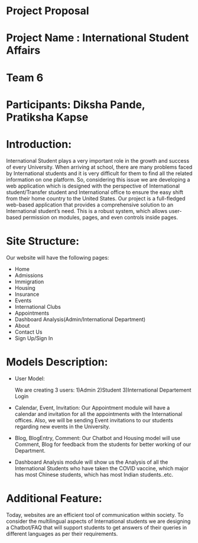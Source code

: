 # Project Proposal
# Project Name : International Student Affairs
# Team 6
# Participants: Diksha Pande, Pratiksha Kapse

               
# Introduction:

International Student plays a very important role in the growth and success of every University. When arriving at school, there are many problems faced by International students and it is very difficult for them to find all the related information on one platform. So, considering this issue we are developing a web application which is designed with the perspective of International student/Transfer student  and International office to ensure the easy shift from their home country to the United States. Our project is a full-fledged web-based application that provides a comprehensive solution to an International student’s need. This is a robust system, which allows user-based permission on modules, pages, and even controls inside pages.

# Site Structure:

Our website will have the following pages:

* Home
* Admissions
* Immigration
* Housing
* Insurance
* Events
* International Clubs
* Appointments
* Dashboard Analysis(Admin/International Department)
* About
* Contact Us
* Sign Up/Sign In

# Models Description:

* User Model:

	We are creating 3 users:
	1)Admin
	2)Student
	3)International Departement Login
  
* Calendar, Event, Invitation: Our Appointment module will have a calendar and invitation for all the appointments with the International offices. Also, we will be sending Event invitations to our students regarding new events in the University.

* Blog, BlogEntry, Comment: Our Chatbot and Housing model will use Comment, Blog for feedback from the students for better working of our Department.

* Dashboard Analysis module will show us the Analysis of all the International Students who have taken the COVID vaccine, which major has most Chinese students, which has most Indian students..etc.



# Additional Feature:
Today, websites are an efficient tool of communication within society. To consider the multilingual aspects  of International students we are designing a Chatbot/FAQ that will support students to get answers of their queries in different languages as per their requirements.
